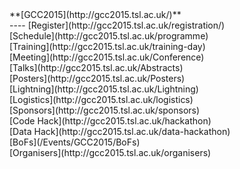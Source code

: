 <div class='linkbox'>
**[GCC2015](http://gcc2015.tsl.ac.uk/)**<br />
----
[Register](http://gcc2015.tsl.ac.uk/registration/)<br />
[Schedule](http://gcc2015.tsl.ac.uk/programme)<br />
[Training](http://gcc2015.tsl.ac.uk/training-day)<br />
[Meeting](http://gcc2015.tsl.ac.uk/Conference)<br />
[Talks](http://gcc2015.tsl.ac.uk/Abstracts)<br />
[Posters](http://gcc2015.tsl.ac.uk/Posters)<br />
[Lightning](http://gcc2015.tsl.ac.uk/Lightning)<br />
[Logistics](http://gcc2015.tsl.ac.uk/logistics)<br />
[Sponsors](http://gcc2015.tsl.ac.uk/sponsors)<br />
[Code Hack](http://gcc2015.tsl.ac.uk/hackathon)<br />
[Data Hack](http://gcc2015.tsl.ac.uk/data-hackathon)<br />
[BoFs](/Events/GCC2015/BoFs)<br />
[Organisers](http://gcc2015.tsl.ac.uk/organisers)<br />
</div>
